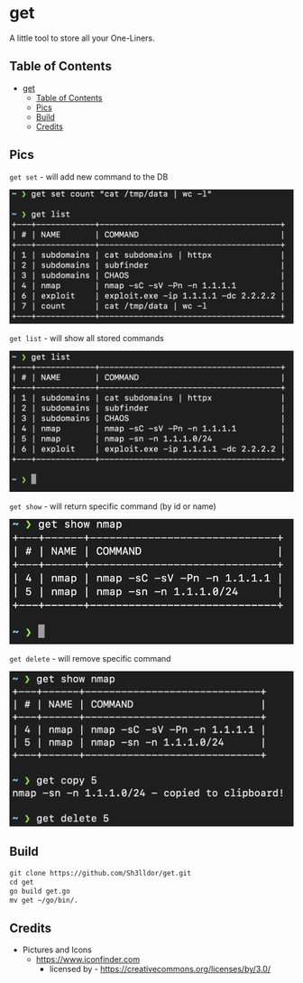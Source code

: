 # get
A little tool to store all your One-Liners.

## Table of Contents
- [get](#get)
  - [Table of Contents](#table-of-contents)
  - [Pics](#pics)
  - [Build](#build)
  - [Credits](#credits)

## Pics
`get set` - will add new command to the DB
<p align="center">
  <img src="https://raw.githubusercontent.com/Sh3lldor/get/main/pics/set.png">
</p>

`get list` - will show all stored commands
<p align="center">
  <img src="https://raw.githubusercontent.com/Sh3lldor/get/main/pics/list.png">
</p>

`get show` - will return specific command (by id or name)
<p align="center">
  <img src="https://raw.githubusercontent.com/Sh3lldor/get/main/pics/show.png">
</p>

`get delete` - will remove specific command
<p align="center">
  <img src="https://raw.githubusercontent.com/Sh3lldor/get/main/pics/delete.png">
</p>

## Build
```
git clone https://github.com/Sh3lldor/get.git
cd get
go build get.go
mv get ~/go/bin/.
```

## Credits
* Pictures and Icons
    * https://www.iconfinder.com
        * licensed by - https://creativecommons.org/licenses/by/3.0/